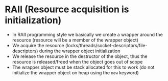# RAII (Resource acquisition is initialization)
- In RAII programming style we basically we create a wrapper around the resource (resource will be a member of the wrapper object)
- We acquire the resource (locks/threads/socket-descriptors/file-descriptors) during the wrapper object initialization
- We release the resource in the destructor of the object, thus the resource is released/freed when the object goes out of scope
- The wrapper object must be stack allocated for this to work (do not initialize the wrapper object on heap using the `new` keyword)